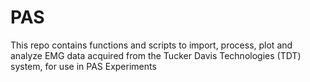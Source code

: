 # PAS
This repo contains functions and scripts to import, process, plot and analyze EMG data acquired from the Tucker Davis Technologies (TDT) system, for use in PAS Experiments
